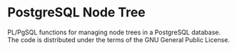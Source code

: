 # PostgreSQL Node Tree
PL/PgSQL functions for managing node trees in a PostgreSQL database. The code is
distributed under the terms of the GNU General Public License.
